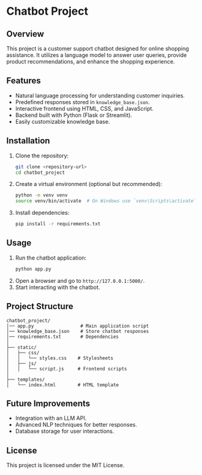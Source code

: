 # Chatbot Project

## Overview
This project is a customer support chatbot designed for online shopping assistance. It utilizes a language model to answer user queries, provide product recommendations, and enhance the shopping experience.

## Features
- Natural language processing for understanding customer inquiries.
- Predefined responses stored in `knowledge_base.json`.
- Interactive frontend using HTML, CSS, and JavaScript.
- Backend built with Python (Flask or Streamlit).
- Easily customizable knowledge base.

## Installation
1. Clone the repository:
   ```sh
   git clone <repository-url>
   cd chatbot_project
   ```
2. Create a virtual environment (optional but recommended):
   ```sh
   python -m venv venv
   source venv/bin/activate  # On Windows use `venv\Scripts\activate`
   ```
3. Install dependencies:
   ```sh
   pip install -r requirements.txt
   ```

## Usage
1. Run the chatbot application:
   ```sh
   python app.py
   ```
2. Open a browser and go to `http://127.0.0.1:5000/`.
3. Start interacting with the chatbot.

## Project Structure
```
chatbot_project/
│── app.py                 # Main application script
│── knowledge_base.json    # Store chatbot responses
│── requirements.txt       # Dependencies
│
├── static/
│   ├── css/
│   │   └── styles.css    # Stylesheets
│   ├── js/
│   │   └── script.js     # Frontend scripts
│
├── templates/
│   └── index.html        # HTML template
```

## Future Improvements
- Integration with an LLM API.
- Advanced NLP techniques for better responses.
- Database storage for user interactions.

## License
This project is licensed under the MIT License.

